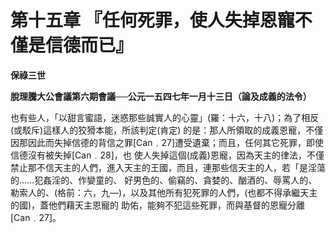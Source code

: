 # 第十五章 『任何死罪，使人失掉恩寵不僅是信德而已』


**保祿三世**

**脫理騰大公會議第六期會議──公元一五四七年一月十三日（論及成義的法令）**





也有些人，「以甜言蜜語，迷惑那些誠實人的心靈」(羅：十六，十八)；為了相反(或駁斥)這樣人的狡猾本能，所該判定(肯定)
的是：那人所領取的成義恩寵，不僅因那因此而失掉信德的背信之罪[Can﹒27]遭受遺棄；而且，任何其它死罪，即使信德沒有被失掉[Can﹒28]，也
使人失掉這個(成義)恩寵，因為天主的律法，不僅禁止那不信天主的人們，進入天主的王國，而且，連那些信天主的人，若「是淫蕩的……犯姦淫的、作孌童的、
好男色的、偷竊的、貪婪的、酗酒的、辱罵人的、勒索人的、(格前：六，九—)，以及其他所有犯死罪的人們，(也都不得承繼天主的國)，蓋他們藉天主恩寵的
助佑，能夠不犯這些死罪，而與基督的恩寵分離[Can﹒27]。

